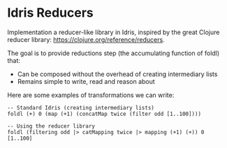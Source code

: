 # Idris Reducers

Implementation a reducer-like library in Idris, inspired by the great Clojure reducer library: https://clojure.org/reference/reducers.

The goal is to provide reductions step (the accumulating function of foldl) that:

* Can be composed without the overhead of creating intermediary lists
* Remains simple to write, read and reason about

Here are some examples of transformations we can write:

    -- Standard Idris (creating intermediary lists)
    foldl (+) 0 (map (+1) (concatMap twice (filter odd [1..100])))

    -- Using the reducer library
    foldl (filtering odd |> catMapping twice |> mapping (+1) (+)) 0 [1..100]
